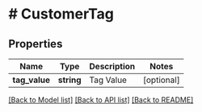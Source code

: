 # # CustomerTag

## Properties

Name | Type | Description | Notes
------------ | ------------- | ------------- | -------------
**tag_value** | **string** | Tag Value | [optional]

[[Back to Model list]](../../README.md#models) [[Back to API list]](../../README.md#endpoints) [[Back to README]](../../README.md)
